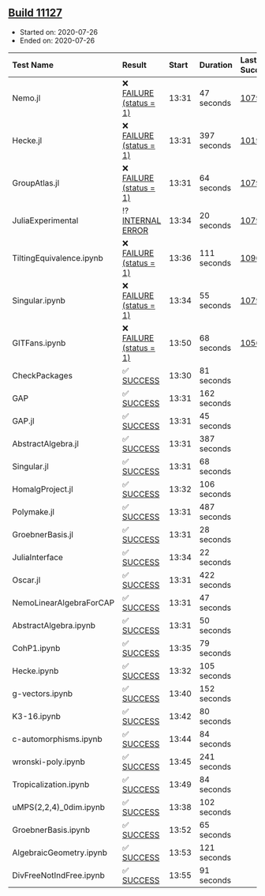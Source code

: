 ## [Build 11127](https://oscarci.mathematik.uni-kl.de/job/oscar/11127/)

* Started on: 2020-07-26
* Ended on: 2020-07-26

| Test Name    | Result | Start | Duration | Last Success | First Failure |
|:-------------|:-------|:------|:---------|:-------------|:--------------|
| Nemo.jl | ❌ [FAILURE (status = 1)](https://oscarci.mathematik.uni-kl.de/job/oscar/11127/artifact/logs/build-11127/Nemo.jl.log) | 13:31 | 47 seconds | [10790](https://oscarci.mathematik.uni-kl.de/job/oscar/10790/) | [10791](https://oscarci.mathematik.uni-kl.de/job/oscar/10791/) |
| Hecke.jl | ❌ [FAILURE (status = 1)](https://oscarci.mathematik.uni-kl.de/job/oscar/11127/artifact/logs/build-11127/Hecke.jl.log) | 13:31 | 397 seconds | [10197](https://oscarci.mathematik.uni-kl.de/job/oscar/10197/) | [10198](https://oscarci.mathematik.uni-kl.de/job/oscar/10198/) |
| GroupAtlas.jl | ❌ [FAILURE (status = 1)](https://oscarci.mathematik.uni-kl.de/job/oscar/11127/artifact/logs/build-11127/GroupAtlas.jl.log) | 13:31 | 64 seconds | [10790](https://oscarci.mathematik.uni-kl.de/job/oscar/10790/) | [10791](https://oscarci.mathematik.uni-kl.de/job/oscar/10791/) |
| JuliaExperimental | ⁉ [INTERNAL ERROR](https://oscarci.mathematik.uni-kl.de/job/oscar/11127/artifact/logs/build-11127/JuliaExperimental.log) | 13:34 | 20 seconds | [10790](https://oscarci.mathematik.uni-kl.de/job/oscar/10790/) | [10791](https://oscarci.mathematik.uni-kl.de/job/oscar/10791/) |
| TiltingEquivalence.ipynb | ❌ [FAILURE (status = 1)](https://oscarci.mathematik.uni-kl.de/job/oscar/11127/artifact/logs/build-11127/TiltingEquivalence.ipynb.log) | 13:36 | 111 seconds | [10962](https://oscarci.mathematik.uni-kl.de/job/oscar/10962/) | [10963](https://oscarci.mathematik.uni-kl.de/job/oscar/10963/) |
| Singular.ipynb | ❌ [FAILURE (status = 1)](https://oscarci.mathematik.uni-kl.de/job/oscar/11127/artifact/logs/build-11127/Singular.ipynb.log) | 13:34 | 55 seconds | [10790](https://oscarci.mathematik.uni-kl.de/job/oscar/10790/) | [10791](https://oscarci.mathematik.uni-kl.de/job/oscar/10791/) |
| GITFans.ipynb | ❌ [FAILURE (status = 1)](https://oscarci.mathematik.uni-kl.de/job/oscar/11127/artifact/logs/build-11127/GITFans.ipynb.log) | 13:50 | 68 seconds | [10566](https://oscarci.mathematik.uni-kl.de/job/oscar/10566/) | [10567](https://oscarci.mathematik.uni-kl.de/job/oscar/10567/) |
| CheckPackages | ✅ [SUCCESS](https://oscarci.mathematik.uni-kl.de/job/oscar/11127/artifact/logs/build-11127/CheckPackages.log) | 13:30 | 81 seconds |  |  |
| GAP | ✅ [SUCCESS](https://oscarci.mathematik.uni-kl.de/job/oscar/11127/artifact/logs/build-11127/GAP.log) | 13:31 | 162 seconds |  |  |
| GAP.jl | ✅ [SUCCESS](https://oscarci.mathematik.uni-kl.de/job/oscar/11127/artifact/logs/build-11127/GAP.jl.log) | 13:31 | 45 seconds |  |  |
| AbstractAlgebra.jl | ✅ [SUCCESS](https://oscarci.mathematik.uni-kl.de/job/oscar/11127/artifact/logs/build-11127/AbstractAlgebra.jl.log) | 13:31 | 387 seconds |  |  |
| Singular.jl | ✅ [SUCCESS](https://oscarci.mathematik.uni-kl.de/job/oscar/11127/artifact/logs/build-11127/Singular.jl.log) | 13:31 | 68 seconds |  |  |
| HomalgProject.jl | ✅ [SUCCESS](https://oscarci.mathematik.uni-kl.de/job/oscar/11127/artifact/logs/build-11127/HomalgProject.jl.log) | 13:32 | 106 seconds |  |  |
| Polymake.jl | ✅ [SUCCESS](https://oscarci.mathematik.uni-kl.de/job/oscar/11127/artifact/logs/build-11127/Polymake.jl.log) | 13:31 | 487 seconds |  |  |
| GroebnerBasis.jl | ✅ [SUCCESS](https://oscarci.mathematik.uni-kl.de/job/oscar/11127/artifact/logs/build-11127/GroebnerBasis.jl.log) | 13:31 | 28 seconds |  |  |
| JuliaInterface | ✅ [SUCCESS](https://oscarci.mathematik.uni-kl.de/job/oscar/11127/artifact/logs/build-11127/JuliaInterface.log) | 13:34 | 22 seconds |  |  |
| Oscar.jl | ✅ [SUCCESS](https://oscarci.mathematik.uni-kl.de/job/oscar/11127/artifact/logs/build-11127/Oscar.jl.log) | 13:31 | 422 seconds |  |  |
| NemoLinearAlgebraForCAP | ✅ [SUCCESS](https://oscarci.mathematik.uni-kl.de/job/oscar/11127/artifact/logs/build-11127/NemoLinearAlgebraForCAP.log) | 13:31 | 47 seconds |  |  |
| AbstractAlgebra.ipynb | ✅ [SUCCESS](https://oscarci.mathematik.uni-kl.de/job/oscar/11127/artifact/logs/build-11127/AbstractAlgebra.ipynb.log) | 13:31 | 50 seconds |  |  |
| CohP1.ipynb | ✅ [SUCCESS](https://oscarci.mathematik.uni-kl.de/job/oscar/11127/artifact/logs/build-11127/CohP1.ipynb.log) | 13:35 | 79 seconds |  |  |
| Hecke.ipynb | ✅ [SUCCESS](https://oscarci.mathematik.uni-kl.de/job/oscar/11127/artifact/logs/build-11127/Hecke.ipynb.log) | 13:32 | 105 seconds |  |  |
| g-vectors.ipynb | ✅ [SUCCESS](https://oscarci.mathematik.uni-kl.de/job/oscar/11127/artifact/logs/build-11127/g-vectors.ipynb.log) | 13:40 | 152 seconds |  |  |
| K3-16.ipynb | ✅ [SUCCESS](https://oscarci.mathematik.uni-kl.de/job/oscar/11127/artifact/logs/build-11127/K3-16.ipynb.log) | 13:42 | 80 seconds |  |  |
| c-automorphisms.ipynb | ✅ [SUCCESS](https://oscarci.mathematik.uni-kl.de/job/oscar/11127/artifact/logs/build-11127/c-automorphisms.ipynb.log) | 13:44 | 84 seconds |  |  |
| wronski-poly.ipynb | ✅ [SUCCESS](https://oscarci.mathematik.uni-kl.de/job/oscar/11127/artifact/logs/build-11127/wronski-poly.ipynb.log) | 13:45 | 241 seconds |  |  |
| Tropicalization.ipynb | ✅ [SUCCESS](https://oscarci.mathematik.uni-kl.de/job/oscar/11127/artifact/logs/build-11127/Tropicalization.ipynb.log) | 13:49 | 84 seconds |  |  |
| uMPS(2,2,4)_0dim.ipynb | ✅ [SUCCESS](https://oscarci.mathematik.uni-kl.de/job/oscar/11127/artifact/logs/build-11127/uMPS-2-2-4-_0dim.ipynb.log) | 13:38 | 102 seconds |  |  |
| GroebnerBasis.ipynb | ✅ [SUCCESS](https://oscarci.mathematik.uni-kl.de/job/oscar/11127/artifact/logs/build-11127/GroebnerBasis.ipynb.log) | 13:52 | 65 seconds |  |  |
| AlgebraicGeometry.ipynb | ✅ [SUCCESS](https://oscarci.mathematik.uni-kl.de/job/oscar/11127/artifact/logs/build-11127/AlgebraicGeometry.ipynb.log) | 13:53 | 121 seconds |  |  |
| DivFreeNotIndFree.ipynb | ✅ [SUCCESS](https://oscarci.mathematik.uni-kl.de/job/oscar/11127/artifact/logs/build-11127/DivFreeNotIndFree.ipynb.log) | 13:55 | 91 seconds |  |  |
